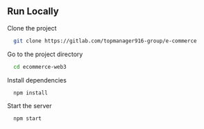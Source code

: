 ## Run Locally

Clone the project

```bash
  git clone https://gitlab.com/topmanager916-group/e-commerce
```

Go to the project directory

```bash
  cd ecommerce-web3
```

Install dependencies

```bash
  npm install
```

Start the server

```bash
  npm start
```


